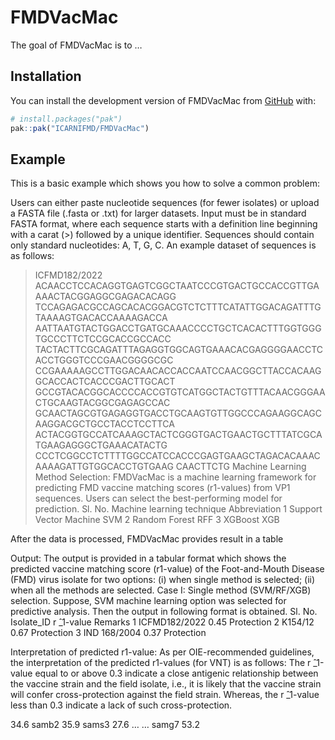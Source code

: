
<!-- README.md is generated from README.Rmd. Please edit that file -->

# FMDVacMac

<!-- badges: start -->
<!-- badges: end -->

The goal of FMDVacMac is to …

## Installation

You can install the development version of FMDVacMac from
[GitHub](https://github.com/) with:

``` r
# install.packages("pak")
pak::pak("ICARNIFMD/FMDVacMac")
```

## Example

This is a basic example which shows you how to solve a common problem:

Users can either paste nucleotide sequences (for fewer isolates) or upload a FASTA file (.fasta or .txt) for larger datasets. Input must be in standard FASTA format, where each sequence starts with a definition line beginning with a carat (>) followed by a unique identifier. Sequences should contain only standard nucleotides: A, T, G, C. An example dataset of sequences is as follows:
>ICFMD182/2022
ACAACCTCCACAGGTGAGTCGGCTAATCCCGTGACTGCCACCGTTGAAAACTACGGAGGCGAGACACAGG
TCCAGAGACGCCAGCACACGGACGTCTCTTTCATATTGGACAGATTTGTAAAAGTGACACCAAAAGACCA
AATTAATGTACTGGACCTGATGCAAACCCCTGCTCACACTTTGGTGGGTGCCCTTCTCCGCACCGCCACC
TACTACTTCGCAGATTTAGAGGTGGCAGTGAAACACGAGGGGAACCTCACCTGGGTCCCGAACGGGGCGC
CCGAAAAAGCCTTGGACAACACCACCAATCCAACGGCTTACCACAAGGCACCACTCACCCGACTTGCACT
GCCGTACACGGCACCCCACCGTGTCATGGCTACTGTTTACAACGGGAACTGCAAGTACGGCGAGAGCCAC
GCAACTAGCGTGAGAGGTGACCTGCAAGTGTTGGCCCAGAAGGCAGCAAGGACGCTGCCTACCTCCTTCA
ACTACGGTGCCATCAAAGCTACTCGGGTGACTGAACTGCTTTATCGCATGAAGAGGGCTGAAACATACTG
CCCTCGGCCTCTTTTGGCCATCCACCCGAGTGAAGCTAGACACAAACAAAAGATTGTGGCACCTGTGAAG
CAACTTCTG
Machine Learning Method Selection:
FMDVacMac is a machine learning framework for predicting FMD vaccine matching scores (r1-values) from VP1 sequences. Users can select the best-performing model for prediction.
Sl. No.	Machine learning technique	Abbreviation
1	Support Vector Machine	         SVM
2	Random Forest	                 RFF
3	XGBoost	                         XGB

After the data is processed, FMDVacMac provides result in a table

Output: The output is provided in a tabular format which shows the predicted vaccine matching score (r1-value) of the Foot-and-Mouth Disease (FMD) virus isolate for two options: (i) when single method is selected; (ii) when all the methods are selected.
Case I: Single method (SVM/RF/XGB) selection. Suppose, SVM machine learning option was selected for predictive analysis. Then the output in following format is obtained.
Sl. No.	Isolate_ID	r ̂_1-value	Remarks
1	ICFMD182/2022	0.45	Protection
2	K154/12	        0.67	Protection
3	IND 168/2004	0.37	Protection
 
Interpretation of predicted r1-value:  As per OIE-recommended guidelines, the interpretation of the predicted r1-values (for VNT) is as follows:
The r ̂_1-value equal to or above 0.3 indicate a close antigenic relationship between the vaccine strain and the field isolate, i.e., it is likely that the vaccine strain will confer cross-protection against the field strain. Whereas, the r ̂_1-value less than 0.3 indicate a lack of such cross-protection. 

34.6 samb2 35.9 sams3 27.6 … … samg7 53.2

